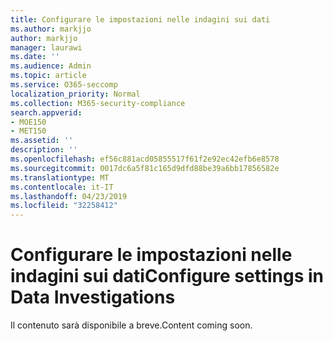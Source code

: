 ```yaml
---
title: Configurare le impostazioni nelle indagini sui dati
ms.author: markjjo
author: markjjo
manager: laurawi
ms.date: ''
ms.audience: Admin
ms.topic: article
ms.service: O365-seccomp
localization_priority: Normal
ms.collection: M365-security-compliance
search.appverid:
- MOE150
- MET150
ms.assetid: ''
description: ''
ms.openlocfilehash: ef56c881acd05855517f61f2e92ec42efb6e8578
ms.sourcegitcommit: 0017dc6a5f81c165d9dfd88be39a6bb17856582e
ms.translationtype: MT
ms.contentlocale: it-IT
ms.lasthandoff: 04/23/2019
ms.locfileid: "32258412"
---
```

# <a name="configure-settings-in-data-investigations"></a><span data-ttu-id="5d0cb-102">Configurare le impostazioni nelle indagini sui dati</span><span class="sxs-lookup"><span data-stu-id="5d0cb-102">Configure settings in Data Investigations</span></span>

<span data-ttu-id="5d0cb-103">Il contenuto sarà disponibile a breve.</span><span class="sxs-lookup"><span data-stu-id="5d0cb-103">Content coming soon.</span></span>
